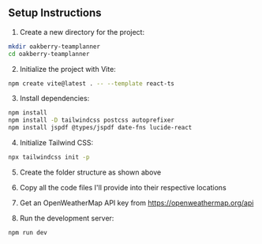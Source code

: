 ## Setup Instructions

1. Create a new directory for the project:
```bash
mkdir oakberry-teamplanner
cd oakberry-teamplanner
```

2. Initialize the project with Vite:
```bash
npm create vite@latest . -- --template react-ts
```

3. Install dependencies:
```bash
npm install
npm install -D tailwindcss postcss autoprefixer
npm install jspdf @types/jspdf date-fns lucide-react
```

4. Initialize Tailwind CSS:
```bash
npx tailwindcss init -p
```

5. Create the folder structure as shown above

6. Copy all the code files I'll provide into their respective locations

7. Get an OpenWeatherMap API key from https://openweathermap.org/api

8. Run the development server:
```bash
npm run dev
```